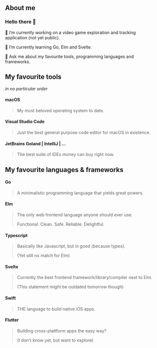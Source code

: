 ## About me

### Hello there 👋

🔭 I’m currently working on a video game exploration and tracking application (not yet public).

🌱 I’m currently learning Go, Elm and Svelte.

💬 Ask me about my favourite tools, programming languages and frameworks.

## My favourite tools

_in no particular order_

#### macOS

> My most beloved operating system to date.

#### Visual Studio Code

> Just the best general purpose code editor for macOS in existence.

#### JetBrains Goland | IntelliJ | ...

> The best suite of IDEs money can buy right now.

## My favourite languages & frameworks

#### Go

> A minimalistic programming language that yields great powers.

#### Elm

> The only web frontend language anyone should ever use.
>
> Functional. Clean. Safe. Reliable. Delightful.

#### Typescript

> Basically like Javascript, but in good (because types).
> 
> (Yet still no match for Elm)

#### Svelte

> Currently the best frontend framework/library/compiler next to Elm.
> 
> (This statement might be outdated tomorrow though)

#### Swift

> THE language to build native iOS apps.

#### Flutter

> Building cross-plattform apps the easy way?
> 
> (I don't know yet, but want to explore)
